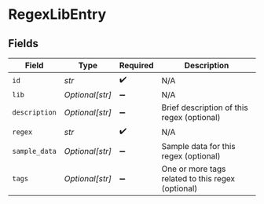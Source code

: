 # RegexLibEntry


## Fields

| Field                                             | Type                                              | Required                                          | Description                                       |
| ------------------------------------------------- | ------------------------------------------------- | ------------------------------------------------- | ------------------------------------------------- |
| `id`                                              | *str*                                             | :heavy_check_mark:                                | N/A                                               |
| `lib`                                             | *Optional[str]*                                   | :heavy_minus_sign:                                | N/A                                               |
| `description`                                     | *Optional[str]*                                   | :heavy_minus_sign:                                | Brief description of this regex (optional)        |
| `regex`                                           | *str*                                             | :heavy_check_mark:                                | N/A                                               |
| `sample_data`                                     | *Optional[str]*                                   | :heavy_minus_sign:                                | Sample data for this regex (optional)             |
| `tags`                                            | *Optional[str]*                                   | :heavy_minus_sign:                                | One or more tags related to this regex (optional) |